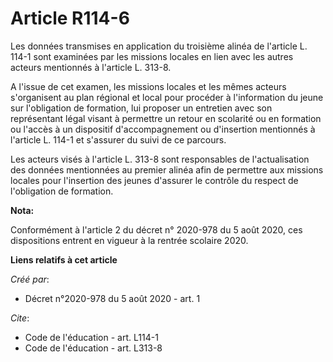 # Article R114-6

Les données transmises en application du troisième alinéa de l'article L. 114-1 sont examinées par les missions locales en
lien avec les autres acteurs mentionnés à l'article L. 313-8.

A l'issue de cet examen, les missions locales et les mêmes acteurs s'organisent au plan régional et local pour procéder à
l'information du jeune sur l'obligation de formation, lui proposer un entretien avec son représentant légal visant à
permettre un retour en scolarité ou en formation ou l'accès à un dispositif d'accompagnement ou d'insertion mentionnés à
l'article L. 114-1 et s'assurer du suivi de ce parcours.

Les acteurs visés à l'article L. 313-8 sont responsables de l'actualisation des données mentionnées au premier alinéa afin de
permettre aux missions locales pour l'insertion des jeunes d'assurer le contrôle du respect de l'obligation de formation.

**Nota:**

Conformément à l'article 2 du décret n° 2020-978 du 5 août 2020, ces dispositions entrent en vigueur à la rentrée scolaire
2020.

**Liens relatifs à cet article**

_Créé par_:

  - Décret n°2020-978 du 5 août 2020 - art. 1

_Cite_:

  - Code de l'éducation - art. L114-1
  - Code de l'éducation - art. L313-8
